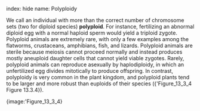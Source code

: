 index: hide
name: Polyploidy

We call an individual with more than the correct number of chromosome sets (two for diploid species)  **polyploid**. For instance, fertilizing an abnormal diploid egg with a normal haploid sperm would yield a triploid zygote. Polyploid animals are extremely rare, with only a few examples among the flatworms, crustaceans, amphibians, fish, and lizards. Polyploid animals are sterile because meiosis cannot proceed normally and instead produces mostly aneuploid daughter cells that cannot yield viable zygotes. Rarely, polyploid animals can reproduce asexually by haplodiploidy, in which an unfertilized egg divides mitotically to produce offspring. In contrast, polyploidy is very common in the plant kingdom, and polyploid plants tend to be larger and more robust than euploids of their species ({'Figure_13_3_4 Figure 13.3.4}).


{image:'Figure_13_3_4}
        
